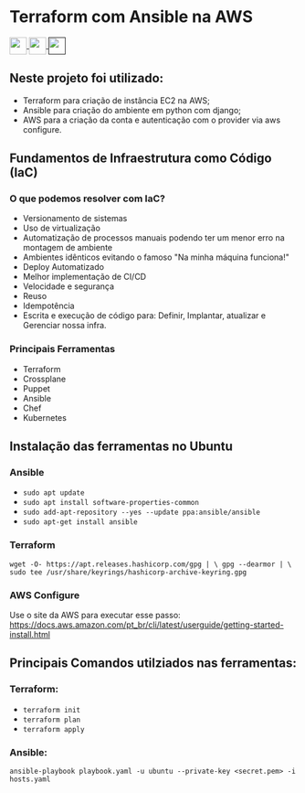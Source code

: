 # Terraform com Ansible na AWS
<div>
    <a href="https://docs.ansible.com/ansible/latest/installation_guide/intro_installation.html">
        <img src="https://cdn.jsdelivr.net/gh/devicons/devicon/icons/ansible/ansible-original.svg" width="30" height="30" align="center"/>
    </a>
    <a href="https://www.terraform.io/">
        <img src="https://cdn.jsdelivr.net/gh/devicons/devicon/icons/terraform/terraform-original.svg" width="30" height="30" align="center"/>
    </a>
    <a href="">
        <img src="https://cdn.jsdelivr.net/gh/devicons/devicon/icons/amazonwebservices/amazonwebservices-plain-wordmark.svg" width="30" height="30" align="center" />
    </a>
</div>


## Neste projeto foi utilizado:
- Terraform para criação de instância EC2 na AWS;
- Ansible para criação do ambiente em python com django;
- AWS para a criação da conta e autenticação com o provider via aws configure.

## Fundamentos de Infraestrutura como Código (IaC) 
### O que podemos resolver com IaC?

- Versionamento de sistemas
- Uso de virtualização 
- Automatização de processos manuais podendo ter um menor erro na montagem de ambiente
- Ambientes idênticos evitando o famoso "Na minha máquina funciona!"
- Deploy Automatizado
- Melhor implementação de CI/CD
- Velocidade e segurança
- Reuso
- Idempotência
- Escrita e execução de código para: Definir, Implantar, atualizar e Gerenciar nossa infra.
### Principais Ferramentas

- Terraform 
- Crossplane
- Puppet
- Ansible
- Chef
- Kubernetes

## Instalação das ferramentas no Ubuntu

### Ansible


 - `sudo apt update`
 - `sudo apt install software-properties-common`
 - `sudo add-apt-repository --yes --update ppa:ansible/ansible`
 - `sudo apt-get install ansible`


### Terraform
`
wget -O- https://apt.releases.hashicorp.com/gpg | \
gpg --dearmor | \
sudo tee /usr/share/keyrings/hashicorp-archive-keyring.gpg
`
### AWS Configure

Use o site da AWS para executar esse passo:
https://docs.aws.amazon.com/pt_br/cli/latest/userguide/getting-started-install.html

## Principais Comandos utilziados nas ferramentas:
### Terraform:
- `terraform init `
- `terraform plan `
- `terraform apply `

### Ansible:
`ansible-playbook playbook.yaml -u ubuntu --private-key <secret.pem> -i hosts.yaml`